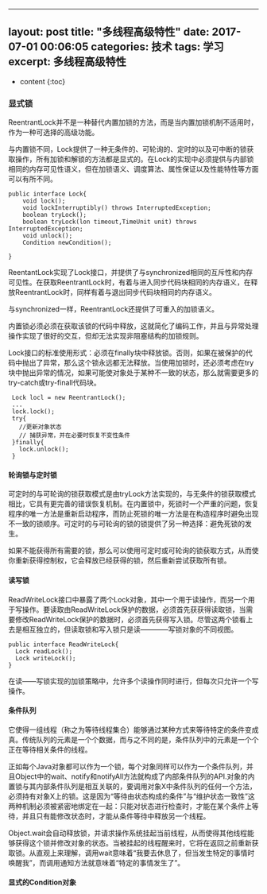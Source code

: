 
---
layout: post
title: "多线程高级特性"
date: 2017-07-01 00:06:05
categories: 技术
tags: 学习
excerpt: 多线程高级特性
---


* content
{:toc}


### 显式锁

ReentrantLock并不是一种替代内置加锁的方法，而是当内置加锁机制不适用时，作为一种可选择的高级功能。

与内置锁不同，Lock提供了一种无条件的、可轮询的、定时的以及可中断的锁获取操作，所有加锁和解锁的方法都是显式的。在Lock的实现中必须提供与内部锁相同的内存可见性语义，但在加锁语义、调度算法、属性保证以及性能特性等方面可以有所不同。

```
public interface Lock{
    void lock();
    void lockInterruptibly() throws InterruptedException;
    boolean tryLock();
    boolean tryLock(lon timeout,TimeUnit unit) throws InterruptedException;
    void unlock();
    Condition newCondition();
    
}

```
ReentantLock实现了Lock接口，并提供了与synchronized相同的互斥性和内存可见性。在获取ReentrantLock时，有着与进入同步代码块相同的内存语义，在释放ReentrantLock时，同样有着与退出同步代码块相同的内存语义。

与synchronized一样，ReentrantLock还提供了可重入的加锁语义。

内置锁必须必须在获取该锁的代码中释放，这就简化了编码工作，并且与异常处理操作实现了很好的交互，但却无法实现非阻塞结构的加锁规则。

Lock接口的标准使用形式：必须在finally块中释放锁。否则，如果在被保护的代码中抛出了异常，那么这个锁永远都无法释放。当使用加锁时，还必须考虑在try块中抛出异常的情况，如果可能使对象处于某种不一致的状态，那么就需要更多的try-catch或try-finall代码块。

```
 Lock locl = new ReentrantLock();
 ...
 lock.lock();
 try{
   //更新对象状态
   // 捕获异常，并在必要时恢复不变性条件
 }finally{
   lock.unlock();
 }

```

####  轮询锁与定时锁

可定时的与可轮询的锁获取模式是由tryLock方法实现的，与无条件的锁获取模式相比，它具有更完善的错误恢复机制。在内置锁中，死锁时一个严重的问题，恢复程序的唯一方法是重新启动程序，而防止死锁的唯一方法是在构造程序时避免出现不一致的锁顺序。可定时的与可轮询的锁的锁提供了另一种选择：避免死锁的发生。

如果不能获得所有需要的锁，那么可以使用可定时或可轮询的锁获取方式，从而使你重新获得控制权，它会释放已经获得的锁，然后重新尝试获取所有锁。

####  读写锁

ReadWriteLock接口中暴露了两个Lock对象，其中一个用于读操作，而另一个用于写操作。要读取由ReadWriteLock保护的数据，必须首先获获得读取锁，当需要修改ReadWriteLock保护的数据时，必须首先获得写入锁。尽管这两个锁看上去是相互独立的，但读取锁和写入锁只是读————写锁对象的不同视图。

```
public interface ReadWriteLock{
  Lock readLock();
  Lock writeLock();
}

```
在读——写锁实现的加锁策略中，允许多个读操作同时进行，但每次只允许一个写操作。

#### 条件队列

它使得一组线程（称之为等待线程集合）能够通过某种方式来等待特定的条件变成真。传统队列的元素是一个个数据，而与之不同的是，条件队列中的元素是一个个正在等待相关条件的线程。

正如每个Java对象都可以作为一个锁，每个对象同样可以作为一个条件队列，并且Object中的wait、notify和notifyAll方法就构成了内部条件队列的API.对象的内置锁与其内部条件队列是相互关联的，要调用对象X中条件队列的任何一个方法，必须持有对象X上的锁。这是因为“等待由状态构成的条件”与“维护状态一致性”这两种机制必须被紧密地绑定在一起：只能对状态进行检查时，才能在某个条件上等待，并且只有能修改状态时，才能从条件等待中释放另一个线程。

Object.wait会自动释放锁，并请求操作系统挂起当前线程，从而使得其他线程能够获得这个锁并修改对象的状态。当被挂起的线程醒来时，它将在返回之前重新获取锁。从直观上来理解，调用wait意味着“我要去休息了，但当发生特定的事情时唤醒我”，而调用通知方法就意味着“特定的事情发生了”。



#### 显式的Condition对象

